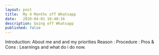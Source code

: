 ```yaml
---
layout: post
title:  My 4 Months off Whatsapp
date:   2020-04-01 16:40:16
description: Going off Whatsapp
published: false
---
```


Introduction: About me and and my priorities
Reason : 
Procedure :
Pros & Cons :
Learnings and what do i do now.